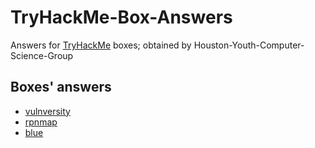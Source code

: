 # TryHackMe-Box-Answers

Answers for [TryHackMe](https://tryhackme.com) boxes; obtained by Houston-Youth-Computer-Science-Group

## Boxes' answers

- [vulnversity](vulnversity/answers.md)
- [rpnmap](rpnmap/answers.md)
- [blue](blue/answers.md)
